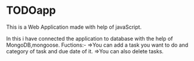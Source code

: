 # TODOapp

This is a Web Application made with help of javaScript.

In this i have connected the application to database with the help of MongoDB,mongoose.
Fuctions:-
=>You can add a task you want to do and category of task and due date of it.
=>You can also delete tasks.
